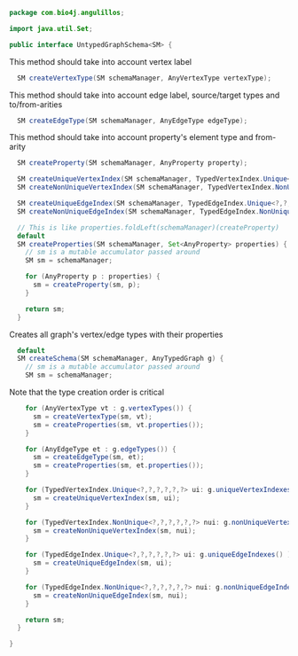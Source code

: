 
```java
package com.bio4j.angulillos;

import java.util.Set;

public interface UntypedGraphSchema<SM> {
```

This method should take into account vertex label

```java
  SM createVertexType(SM schemaManager, AnyVertexType vertexType);
```

This method should take into account edge label, source/target types and to/from-arities

```java
  SM createEdgeType(SM schemaManager, AnyEdgeType edgeType);
```

This method should take into account property's element type and from-arity

```java
  SM createProperty(SM schemaManager, AnyProperty property);

  SM createUniqueVertexIndex(SM schemaManager, TypedVertexIndex.Unique<?,?,?,?,?,?> index);
  SM createNonUniqueVertexIndex(SM schemaManager, TypedVertexIndex.NonUnique<?,?,?,?,?,?> index);

  SM createUniqueEdgeIndex(SM schemaManager, TypedEdgeIndex.Unique<?,?,?,?,?,?> index);
  SM createNonUniqueEdgeIndex(SM schemaManager, TypedEdgeIndex.NonUnique<?,?,?,?,?,?> index);

  // This is like properties.foldLeft(schemaManager)(createProperty)
  default
  SM createProperties(SM schemaManager, Set<AnyProperty> properties) {
    // sm is a mutable accumulator passed around
    SM sm = schemaManager;

    for (AnyProperty p : properties) {
      sm = createProperty(sm, p);
    }

    return sm;
  }
```

Creates all graph's vertex/edge types with their properties

```java
  default
  SM createSchema(SM schemaManager, AnyTypedGraph g) {
    // sm is a mutable accumulator passed around
    SM sm = schemaManager;
```

Note that the type creation order is critical

```java
    for (AnyVertexType vt : g.vertexTypes()) {
      sm = createVertexType(sm, vt);
      sm = createProperties(sm, vt.properties());
    }

    for (AnyEdgeType et : g.edgeTypes()) {
      sm = createEdgeType(sm, et);
      sm = createProperties(sm, et.properties());
    }

    for (TypedVertexIndex.Unique<?,?,?,?,?,?> ui: g.uniqueVertexIndexes() ) {
      sm = createUniqueVertexIndex(sm, ui);
    }

    for (TypedVertexIndex.NonUnique<?,?,?,?,?,?> nui: g.nonUniqueVertexIndexes() ) {
      sm = createNonUniqueVertexIndex(sm, nui);
    }

    for (TypedEdgeIndex.Unique<?,?,?,?,?,?> ui: g.uniqueEdgeIndexes() ) {
      sm = createUniqueEdgeIndex(sm, ui);
    }

    for (TypedEdgeIndex.NonUnique<?,?,?,?,?,?> nui: g.nonUniqueEdgeIndexes() ) {
      sm = createNonUniqueEdgeIndex(sm, nui);
    }

    return sm;
  }

}

```




[test/java/com/bio4j/angulillos/Twitter.java]: ../../../../../test/java/com/bio4j/angulillos/Twitter.java.md
[test/java/com/bio4j/angulillos/TwitterGraphTestSuite.java]: ../../../../../test/java/com/bio4j/angulillos/TwitterGraphTestSuite.java.md
[main/java/com/bio4j/angulillos/TypedElement.java]: TypedElement.java.md
[main/java/com/bio4j/angulillos/Arity.java]: Arity.java.md
[main/java/com/bio4j/angulillos/UntypedGraphSchema.java]: UntypedGraphSchema.java.md
[main/java/com/bio4j/angulillos/AnyElementType.java]: AnyElementType.java.md
[main/java/com/bio4j/angulillos/UntypedGraph.java]: UntypedGraph.java.md
[main/java/com/bio4j/angulillos/TypedEdgeIndex.java]: TypedEdgeIndex.java.md
[main/java/com/bio4j/angulillos/Labeled.java]: Labeled.java.md
[main/java/com/bio4j/angulillos/TypedVertex.java]: TypedVertex.java.md
[main/java/com/bio4j/angulillos/TypedEdge.java]: TypedEdge.java.md
[main/java/com/bio4j/angulillos/TypedVertexIndex.java]: TypedVertexIndex.java.md
[main/java/com/bio4j/angulillos/conversions.java]: conversions.java.md
[main/java/com/bio4j/angulillos/TypedVertexQuery.java]: TypedVertexQuery.java.md
[main/java/com/bio4j/angulillos/QueryPredicate.java]: QueryPredicate.java.md
[main/java/com/bio4j/angulillos/AnyEdgeType.java]: AnyEdgeType.java.md
[main/java/com/bio4j/angulillos/TypedGraph.java]: TypedGraph.java.md
[main/java/com/bio4j/angulillos/AnyProperty.java]: AnyProperty.java.md
[main/java/com/bio4j/angulillos/AnyVertexType.java]: AnyVertexType.java.md
[main/java/com/bio4j/angulillos/TypedElementIndex.java]: TypedElementIndex.java.md
[main/java/com/bio4j/angulillos/Property.java]: Property.java.md